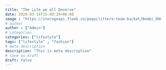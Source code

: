 ```yaml
---
title: "The Life we all Deserve"
date: 2020-03-14T15:40:24+06:00
image : "https://storageapi.fleek.co/peppilittera-team-bucket/Bombi_006.jpeg"
# author
author : ["Admin"]
# categories
categories: ["lifestyle"]
tags: ["lifestyle" , "fashion"]
# meta description
description: "This is meta description"
# save as draft
draft: false
---
```


